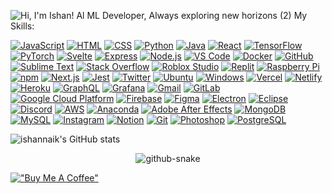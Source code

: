 
<!--

I'm a Student, Developer, and Gamer!!
🔭 Check out my VS Code course: Become A VS Code SuperHero!!
🌱 I’m currently learning everything 🤣
👯 I’m looking to collaborate with other content creators
🥅 2022 Goals: Learn web development
⚡ Fun fact: I love to draw and play guitar / drums
😻 Check out the NFT collection I created: CodeCats
Connect with me:
website    website    website    website    website

Languages and Tools:
-->


![Hi, I'm Ishan! Al   ML Developer, Always exploring new horizons  (2)](https://github.com/Ishannaik/Ishannaik/assets/11766476/fd806fe2-3f9f-4a5a-b66b-f942d30e4130)
My Skills:

[![JavaScript](https://skillicons.dev/icons?i=js&theme=dark)](https://developer.mozilla.org/en-US/docs/Web/JavaScript)
[![HTML](https://skillicons.dev/icons?i=html&theme=dark)](https://developer.mozilla.org/en-US/docs/Web/HTML)
[![CSS](https://skillicons.dev/icons?i=css&theme=dark)](https://developer.mozilla.org/en-US/docs/Web/CSS)
[![Python](https://skillicons.dev/icons?i=python&theme=dark)](https://www.python.org/)
[![Java](https://skillicons.dev/icons?i=java&theme=dark)](https://www.java.com/)
[![React](https://skillicons.dev/icons?i=react&theme=dark)](https://reactjs.org/)
[![TensorFlow](https://skillicons.dev/icons?i=tensorflow&theme=dark)](https://www.tensorflow.org/)
[![PyTorch](https://skillicons.dev/icons?i=pytorch&theme=dark)](https://pytorch.org/)
[![Svelte](https://skillicons.dev/icons?i=svelte&theme=dark)](https://svelte.dev/)
[![Express](https://skillicons.dev/icons?i=express&theme=dark)](https://expressjs.com/)
[![Node.js](https://skillicons.dev/icons?i=nodejs&theme=dark)](https://nodejs.org/)
[![VS Code](https://skillicons.dev/icons?i=vscode&theme=dark)](https://code.visualstudio.com/)
[![Docker](https://skillicons.dev/icons?i=docker&theme=dark)](https://www.docker.com/)
[![GitHub](https://skillicons.dev/icons?i=github&theme=dark)](https://github.com/)
[![Sublime Text](https://skillicons.dev/icons?i=sublime&theme=dark)](https://www.sublimetext.com/)
[![Stack Overflow](https://skillicons.dev/icons?i=stackoverflow&theme=dark)](https://stackoverflow.com/)
[![Roblox Studio](https://skillicons.dev/icons?i=robloxstudio&theme=dark)](https://www.roblox.com/create)
[![Replit](https://skillicons.dev/icons?i=replit&theme=dark)](https://replit.com/)
[![Raspberry Pi](https://skillicons.dev/icons?i=raspberrypi&theme=dark)](https://www.raspberrypi.org/)
[![npm](https://skillicons.dev/icons?i=npm&theme=dark)](https://www.npmjs.com/)
[![Next.js](https://skillicons.dev/icons?i=nextjs&theme=dark)](https://nextjs.org/)
[![Jest](https://skillicons.dev/icons?i=jest&theme=dark)](https://jestjs.io/)
[![Twitter](https://skillicons.dev/icons?i=twitter&theme=dark)](https://twitter.com/)
[![Ubuntu](https://skillicons.dev/icons?i=ubuntu&theme=dark)](https://ubuntu.com/)
[![Windows](https://skillicons.dev/icons?i=windows&theme=dark)](https://www.microsoft.com/en-us/windows)
[![Vercel](https://skillicons.dev/icons?i=vercel&theme=dark)](https://vercel.com/)
[![Netlify](https://skillicons.dev/icons?i=netlify&theme=dark)](https://www.netlify.com/)
[![Heroku](https://skillicons.dev/icons?i=heroku&theme=dark)](https://www.heroku.com/)
[![GraphQL](https://skillicons.dev/icons?i=graphql&theme=dark)](https://graphql.org/)
[![Grafana](https://skillicons.dev/icons?i=grafana&theme=dark)](https://grafana.com/)
[![Gmail](https://skillicons.dev/icons?i=gmail&theme=dark)](https://mail.google.com/)
[![GitLab](https://skillicons.dev/icons?i=gitlab&theme=dark)](https://about.gitlab.com/)
[![Google Cloud Platform](https://skillicons.dev/icons?i=gcp&theme=dark)](https://cloud.google.com/)
[![Firebase](https://skillicons.dev/icons?i=firebase&theme=dark)](https://firebase.google.com/)
[![Figma](https://skillicons.dev/icons?i=figma&theme=dark)](https://www.figma.com/)
[![Electron](https://skillicons.dev/icons?i=electron&theme=dark)](https://www.electronjs.org/)
[![Eclipse](https://skillicons.dev/icons?i=eclipse&theme=dark)](https://www.eclipse.org/)
[![Discord](https://skillicons.dev/icons?i=discord&theme=dark)](https://discord.com/)
[![AWS](https://skillicons.dev/icons?i=aws&theme=dark)](https://aws.amazon.com/)
[![Anaconda](https://skillicons.dev/icons?i=anaconda&theme=dark)](https://www.anaconda.com/)
[![Adobe After Effects](https://skillicons.dev/icons?i=ae&theme=dark)](https://www.adobe.com/products/aftereffects.html)
[![MongoDB](https://skillicons.dev/icons?i=mongodb&theme=dark)](https://www.mongodb.com/)
[![MySQL](https://skillicons.dev/icons?i=mysql&theme=dark)](https://www.mysql.com/)
[![Instagram](https://skillicons.dev/icons?i=instagram&theme=dark)](https://www.instagram.com/)
[![Notion](https://skillicons.dev/icons?i=notion&theme=dark)](https://www.notion.so/)
[![Git](https://skillicons.dev/icons?i=git&theme=dark)](https://git-scm.com/)
[![Photoshop](https://skillicons.dev/icons?i=ps&theme=dark)](https://www.adobe.com/products/photoshop.html)
[![PostgreSQL](https://skillicons.dev/icons?i=pr&theme=dark)](https://www.postgresql.org/)


![ishannaik's GitHub stats](https://github-readme-stats.vercel.app/api?username=ishannaik&show_icons=true&title_color=ff6f00&icon_color=ff6f00&text_color=585858&bg_color=00000000)

<div align="center">
<picture>
  <source media="(prefers-color-scheme: dark)" srcset="https://raw.githubusercontent.com/Ishannaik/Ishannaik/output/dist/github-snake-dark.svg" />
  <source media="(prefers-color-scheme: light)" srcset="https://raw.githubusercontent.com/Ishannaik/Ishannaik/output/dist/github-snake.svg" />
  <img alt="github-snake" src="https://raw.githubusercontent.com/Ishannaik/Ishannaik/output/dist/github-snake-dark.svg" />
</picture>
</div>


[!["Buy Me A Coffee"](https://www.buymeacoffee.com/assets/img/custom_images/orange_img.png)](https://www.buymeacoffee.com/ishannaik)

<!--
**Ishannaik/Ishannaik** is a ✨ _special_ ✨ repository because its `README.md` (this file) appears on your GitHub profile.

Here are some ideas to get you started:

- 🔭 I’m currently working on ...
- 🌱 I’m currently learning ...
- 👯 I’m looking to collaborate on ...
- 🤔 I’m looking for help with ...
- 💬 Ask me about ...
- 📫 How to reach me: ...
- 😄 Pronouns: ...
- ⚡ Fun fact: ...
-->
